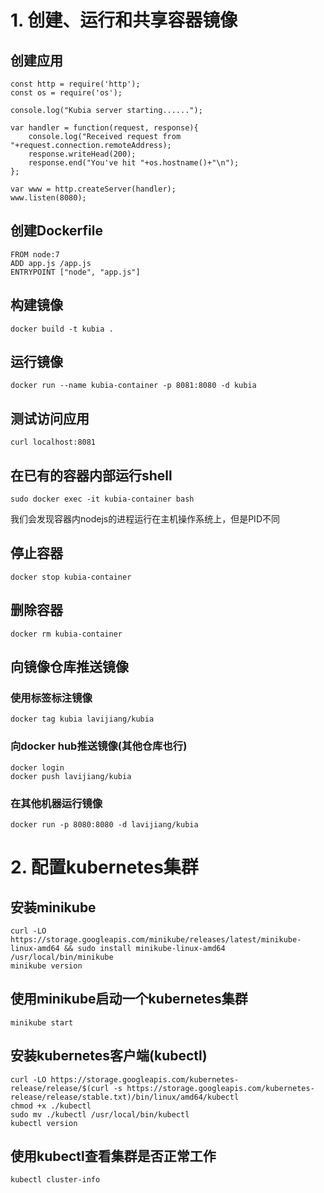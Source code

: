 # 1. 创建、运行和共享容器镜像

## 创建应用
```
const http = require('http');
const os = require('os');

console.log("Kubia server starting......");

var handler = function(request, response){
    console.log("Received request from "+request.connection.remoteAddress);
    response.writeHead(200);
    response.end("You've hit "+os.hostname()+"\n");
};

var www = http.createServer(handler);
www.listen(8080);
```
## 创建Dockerfile
```
FROM node:7
ADD app.js /app.js
ENTRYPOINT ["node", "app.js"]
```

## 构建镜像
```
docker build -t kubia .
```

## 运行镜像
```
docker run --name kubia-container -p 8081:8080 -d kubia
```

## 测试访问应用
```
curl localhost:8081
```

## 在已有的容器内部运行shell
```
sudo docker exec -it kubia-container bash
```
我们会发现容器内nodejs的进程运行在主机操作系统上，但是PID不同

## 停止容器
```
docker stop kubia-container
```

## 删除容器
```
docker rm kubia-container
```

## 向镜像仓库推送镜像

### 使用标签标注镜像
```
docker tag kubia lavijiang/kubia
```
### 向docker hub推送镜像(其他仓库也行)
```
docker login
docker push lavijiang/kubia
```

### 在其他机器运行镜像
```
docker run -p 8080:8080 -d lavijiang/kubia
```

# 2. 配置kubernetes集群 

## 安装minikube
```
curl -LO https://storage.googleapis.com/minikube/releases/latest/minikube-linux-amd64 && sudo install minikube-linux-amd64 /usr/local/bin/minikube
minikube version
```

## 使用minikube启动一个kubernetes集群
```
minikube start
```

## 安装kubernetes客户端(kubectl)
```
curl -LO https://storage.googleapis.com/kubernetes-release/release/$(curl -s https://storage.googleapis.com/kubernetes-release/release/stable.txt)/bin/linux/amd64/kubectl
chmod +x ./kubectl
sudo mv ./kubectl /usr/local/bin/kubectl
kubectl version
```

## 使用kubectl查看集群是否正常工作
```
kubectl cluster-info
```